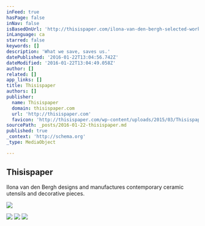 ```yaml
---
inFeed: true
hasPage: false
inNav: false
isBasedOnUrl: 'http://thisispaper.com/ilona-van-den-bergh-selected-works/'
inLanguage: ca
starred: false
keywords: []
description: 'What we save, saves us.'
datePublished: '2016-01-22T13:04:56.742Z'
dateModified: '2016-01-22T13:04:49.058Z'
author: []
related: []
app_links: []
title: Thisispaper
authors: []
publisher:
  name: Thisispaper
  domain: thisispaper.com
  url: 'http://thisispaper.com'
  favicon: 'http://thisispaper.com/wp-content/uploads/2015/03/ThisispaperIcon1.png'
sourcePath: _posts/2016-01-22-thisispaper.md
published: true
_context: 'http://schema.org'
_type: MediaObject

---
```

<article style=""><h1>Thisispaper</h1><p>Ilona van den Bergh  designs and manufactures contemporary ceramic utensils and decorative pieces.</p><img src="http://thisispaper.com/wp-content/uploads/2015/11/mOOn-ceramics-by-ilona-van-den-bergh-27.jpg" /></article>

![](https://the-grid-user-content.s3-us-west-2.amazonaws.com/22c90e42-c018-4f1a-ac0f-b20a1bcff2f2.jpg)
![](https://the-grid-user-content.s3-us-west-2.amazonaws.com/57b23463-cbd9-4b72-b1c1-c416230b5a16.jpg)
![](https://the-grid-user-content.s3-us-west-2.amazonaws.com/4d199315-7028-4e03-8247-7782e6fc72c5.jpg)